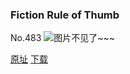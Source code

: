 ### Fiction Rule of Thumb
No.483
![图片不见了~~~](https://imgs.xkcd.com/comics/fiction_rule_of_thumb.png)

[原址](https://xkcd.com//483) [下载](https://imgs.xkcd.com/comics/fiction_rule_of_thumb.png)

